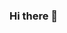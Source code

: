 ### Hi there 👋

<!--
**Scandalous627/Scandalous627** is a ✨ _special_ ✨ repository because its `README.md` (this file) appears on your GitHub profile.

Here are some ideas to get you started:

- 🔭 I’m currently working on getting started with github...
- 🌱 I’m currently learning a lot of different things but could use some direction...
- 👯 I’m looking to collaborate on anything I can learn from...
- 🤔 I’m looking for help with being hacked...
- 💬 Ask me about anything Anything you want... I have an associates degree in EET but that mostly focused on hardware and I'm really interested in learning more about software...
- 📫 How to reach me: jpscan85@gmail.com...
- 😄 Pronouns: ...
- ⚡ Fun fact: I enjoy learning about anything technology related but it hasn't been enjoyable the last few months since I got hacked ...
-->

